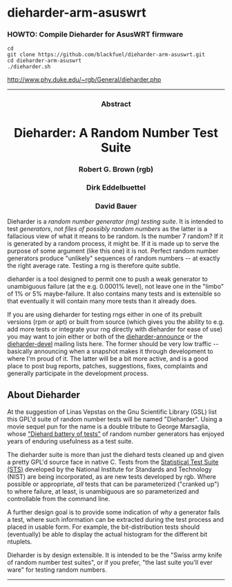 # dieharder-arm-asuswrt

### HOWTO: Compile Dieharder for AsusWRT firmware
```
cd
git clone https://github.com/blackfuel/dieharder-arm-asuswrt.git
cd dieharder-arm-asuswrt
./dieharder.sh
```


http://www.phy.duke.edu/~rgb/General/dieharder.php

<hr>
 
<center><h3>Abstract</h3></center>
<p>
<center><H1>Dieharder: A Random Number Test Suite</H1></center>

<center><H3>Robert G. Brown (rgb)</H3></center>
<center><H3>Dirk Eddelbuettel</H3></center>
<center><H3>David Bauer</H3></center>

<p>Dieharder is a <i>random number generator (rng) testing suite</i>.
It is intended to test <i>generators</i>, not <i>files of possibly
random numbers</i> as the latter is a fallacious view of what it means
to be random.  Is the number 7 random?  If it is generated by a random
process, it might be.  If it is made up to serve the purpose of some
argument (like this one) it is not.  Perfect random number generators
produce "unlikely" sequences of random numbers -- at exactly the right
average rate.  Testing a rng is therefore quite subtle.</p>

<p>dieharder is a tool designed to permit one to push a weak generator
to unambiguous failure (at the e.g. 0.0001% level), not leave one in the
"limbo" of 1% or 5% maybe-failure.  It also contains many tests and is
extensible so that eventually it will contain many more tests than it
already does.</p>

<p>If you are using dieharder for testing rngs either in one of its
prebuilt versions (rpm or apt) or built from source (which gives you the
ability to e.g. add more tests or integrate your rng directly with
dieharder for ease of use) you may want to join either or both of the
<a
href="https://lists.phy.duke.edu/mailman/listinfo/dieharder-announce">dieharder-announce</a>
or the
<a
href="https://lists.phy.duke.edu/mailman/listinfo/dieharder-devel">dieharder-devel</a>
mailing lists here.  The former should be very low traffic -- basically
announcing when a snapshot makes it through development to where I'm
proud of it.  The latter will be a bit more active, and is a good place
to post bug reports, patches, suggestions, fixes, complaints and
generally participate in the development process.</p>

<h2>About Dieharder</h2>

<p>At the suggestion of Linas Vepstas on the Gnu Scientific Library
(GSL) list this GPL'd suite of random number tests will be named
"Dieharder".  Using a movie sequel pun for the name is a double tribute
to George Marsaglia, whose <a
href="http://stat.fsu.edu/~geo/diehard.html">"Diehard battery of
tests"</a> of random number generators has enjoyed years of enduring
usefulness as a test suite.</p>

<p>The dieharder suite is more than just the diehard tests cleaned up
and given a pretty GPL'd source face in native C.  Tests from the <a
href="http://csrc.nist.gov/rng/">Statistical Test Suite (STS)</a>
developed by the National Institute for Standards and Technology (NIST)
are being incorporated, as are new tests developed by rgb.  Where
possible or appropriate, <i>all</i> tests that can be parameterized
("cranked up") to where failure, at least, is unambiguous are so
parameterized and controllable from the command line.</p>  

<p>A further design goal is to provide some indication of <i>why</i> a
generator fails a test, where such information can be extracted during
the test process and placed in usable form.  For example, the
bit-distribution tests should (eventually) be able to display the actual
histogram for the different bit ntuplets.</p>

<p>Dieharder is by design extensible.  It is intended to be the "Swiss
army knife of random number test suites", or if you prefer, "the last
suite you'll ever ware" for testing random numbers.</p>

<hr>

